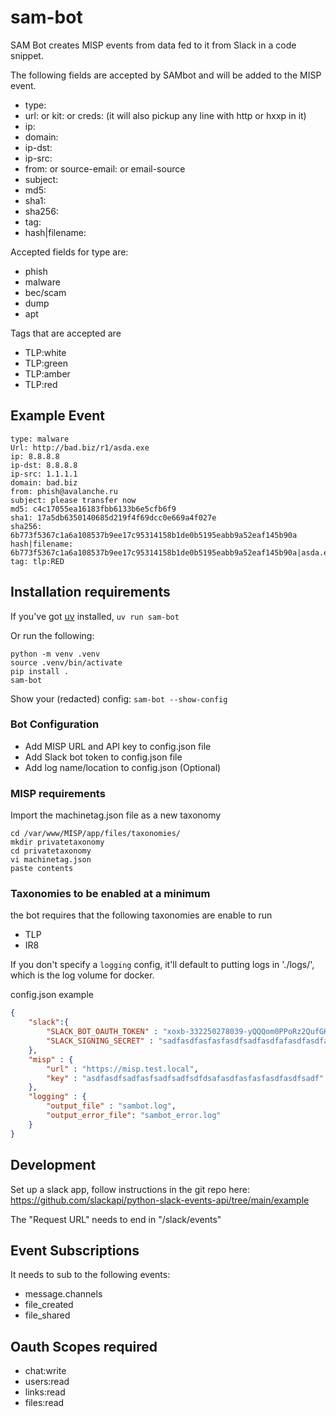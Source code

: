# sam-bot

SAM Bot creates MISP events from data fed to it from Slack in a code snippet.

The following fields are accepted by SAMbot and will be added to the MISP event.

- type:
- url: or kit: or creds: (it will also pickup any line with http or hxxp in it)
- ip:
- domain:
- ip-dst:
- ip-src:
- from: or source-email: or email-source
- subject:  
- md5:
- sha1:
- sha256:
- tag:
- hash|filename:

 Accepted fields for type are:

- phish
- malware
- bec/scam
- dump
- apt

Tags that are accepted are

- TLP:white
- TLP:green
- TLP:amber
- TLP:red  

## Example Event

```text
type: malware
Url: http://bad.biz/r1/asda.exe
ip: 8.8.8.8
ip-dst: 8.8.8.8
ip-src: 1.1.1.1
domain: bad.biz
from: phish@avalanche.ru
subject: please transfer now
md5: c4c17055ea16183fbb6133b6e5cfb6f9
sha1: 17a5db6350140685d219f4f69dcc0e669a4f027e
sha256: 6b773f5367c1a6a108537b9ee17c95314158b1de0b5195eabb9a52eaf145b90a
hash|filename: 6b773f5367c1a6a108537b9ee17c95314158b1de0b5195eabb9a52eaf145b90a|asda.exe
tag: tlp:RED
```

## Installation requirements

If you've got [uv](https://docs.astral.sh/uv/) installed, `uv run sam-bot`

Or run the following:

```shell
python -m venv .venv
source .venv/bin/activate
pip install .
sam-bot
```

Show your (redacted) config: `sam-bot --show-config`

### Bot Configuration

- Add MISP URL and API key to config.json file
- Add Slack bot token to config.json file
- Add log name/location to config.json (Optional)

### MISP requirements

Import the machinetag.json file as a new taxonomy

```shell
cd /var/www/MISP/app/files/taxonomies/
mkdir privatetaxonomy
cd privatetaxonomy
vi machinetag.json
paste contents
```

### Taxonomies to be enabled at a minimum

the bot requires that the following taxonomies are enable to run

- TLP
- IR8

If you don't specify a `logging` config, it'll default to putting logs in './logs/', which is the log volume for docker.

 config.json example

```json
{
    "slack":{
        "SLACK_BOT_OAUTH_TOKEN" : "xoxb-332250278039-yQQQom0PPoRz2QufGHlTnwg7",
        "SLACK_SIGNING_SECRET" : "sadfasdfasfasfasdfsadfasdfafasdfasdfasd"
    },
    "misp" : {
        "url" : "https://misp.test.local",
        "key" : "asdfasdfsadfasfsadfsadfsdfdsafasdfasfasfasdfasdfsadf"
    },
    "logging" : {
        "output_file" : "sambot.log",
        "output_error_file": "sambot_error.log"
    }
}
```

## Development

Set up a slack app, follow instructions in the git repo here: <https://github.com/slackapi/python-slack-events-api/tree/main/example>

The "Request URL" needs to end in "/slack/events"

## Event Subscriptions

It needs to sub to the following events:

- message.channels
- file_created
- file_shared

## Oauth Scopes required

- chat:write
- users:read
- links:read
- files:read
